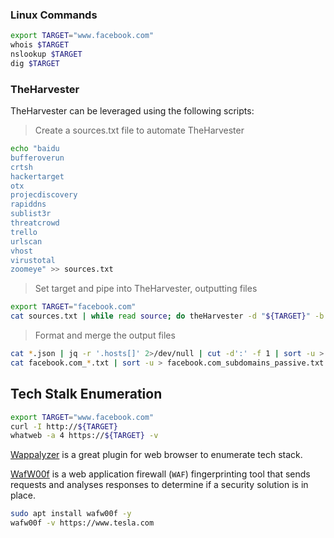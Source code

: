 ### Linux Commands

```bash
export TARGET="www.facebook.com"
whois $TARGET
nslookup $TARGET
dig $TARGET
```

### TheHarvester
 TheHarvester can be leveraged using the following scripts:

>Create a sources.txt file to automate TheHarvester

```bash
echo "baidu
bufferoverun
crtsh
hackertarget
otx
projecdiscovery
rapiddns
sublist3r
threatcrowd
trello
urlscan
vhost
virustotal
zoomeye" >> sources.txt
```

>Set target and pipe into TheHarvester, outputting files

```bash
export TARGET="facebook.com"
cat sources.txt | while read source; do theHarvester -d "${TARGET}" -b $source -f "${source}_${TARGET}";done
```

>Format and merge the output files

```bash
cat *.json | jq -r '.hosts[]' 2>/dev/null | cut -d':' -f 1 | sort -u > "${TARGET}_theHarvester.txt"
cat facebook.com_*.txt | sort -u > facebook.com_subdomains_passive.txt
```

## Tech Stalk Enumeration
```bash
export TARGET="www.facebook.com"
curl -I http://${TARGET}
whatweb -a 4 https://${TARGET} -v
```

[Wappalyzer](https://www.wappalyzer.com/) is a great plugin for web browser to enumerate tech stack.
 
 [WafW00f](https://github.com/EnableSecurity/wafw00f)  is a web application firewall (`WAF`) fingerprinting tool that sends requests and analyses responses to determine if a security solution is in place.

```bash
sudo apt install wafw00f -y
wafw00f -v https://www.tesla.com
```